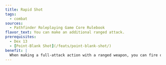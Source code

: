 ```yaml
---
title: Rapid Shot
tags:
  - combat
sources:
  - Pathfinder Roleplaying Game Core Rulebook
flavor_text: You can make an additional ranged attack.
prerequisites:
  - Dex 13
  - [Point-Blank Shot](/feats/point-blank-shot/)
benefit: |
  When making a full-attack action with a ranged weapon, you can fire one additional time this round at your highest bonus. All of your attack rolls take a --2 penalty when using Rapid Shot.
---
```


